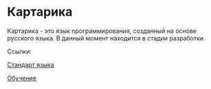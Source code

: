 # Картарика

Картарика - это язык программирования, созданный на основе русского языка. В данный момент находится в стадии разработки.

Ссылки:

[Стандарт языка](doc/standard/start.md)

[Обучение](doc/education/start.md)

